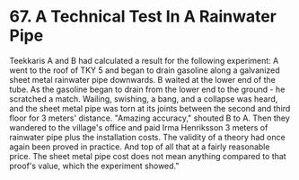 


    
# 67. A Technical Test In A Rainwater Pipe

Teekkaris A and B had calculated a result for the following experiment: A went to the roof of TKY 5 and began to drain gasoline along a galvanized sheet metal rainwater pipe downwards. B waited at the lower end of the tube. As the gasoline began to drain from the lower end to the ground - he scratched a match. Wailing, swishing, a bang, and a collapse was heard, and the sheet metal pipe was torn at its joints between the second and third floor for 3 meters' distance. "Amazing accuracy," shouted B to A. Then they wandered to the village's office and paid Irma Henriksson 3 meters of rainwater pipe plus the installation costs. The validity of a theory had once again been proved in practice. And top of all that at a fairly reasonable price. The sheet metal pipe cost does not mean anything compared to that proof's value, which the experiment showed."
